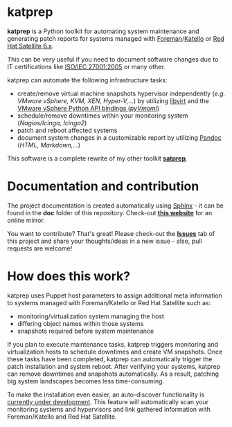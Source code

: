 # katprep
**katprep** is a Python toolkit for automating system maintenance and generating patch reports for systems managed with [Foreman](http://www.theforeman.org/)/[Katello](http://www.katello.org/) or [Red Hat Satellite 6.x](http://www.redhat.com/products/enterprise-linux/satellite/).

This can be very useful if you need to document software changes due to IT certifications like [ISO/IEC 27001:2005](http://en.wikipedia.org/wiki/ISO/IEC_27001:2005) or many other.

katprep can automate the following infrastructure tasks:
  - create/remove virtual machine snapshots hypervisor independently (*e.g. VMware vSphere, KVM, XEN, Hyper-V,...*) by utilizing [libvirt](http://www.libvirt.org) and the [VMware vSphere Python API bindings (*pyVmomi*)](https://github.com/vmware/pyvmomi)
  - schedule/remove downtimes within your monitoring system (*Nagios/Icinga, Icinga2*)
  - patch and reboot affected systems
  - document system changes in a customizable report by utilizing [Pandoc](https://pypi.python.org/pypi/pypandoc) (*HTML, Markdown,...*)
  
This software is a complete rewrite of my other toolkit [**satprep**](https://github.com/stdevel/satprep).

# Documentation and contribution
The project documentation is created automatically using [Sphinx](http://www.sphinx-doc.org) - it can be found in the **doc** folder of this repository. Check-out [**this website**](http://katprep.st-devel.net/doc/latest) for an online mirror.

You want to contribute? That's great! Please check-out the [**Issues**](https://github.com/stdevel/katprep/issues) tab of this project and share your thoughts/ideas in a new issue - also, pull requests are welcome!

# How does this work?
katprep uses Puppet host parameters to assign additional meta information to systems managed with Foreman/Katello or Red Hat Satellite such as:
  - monitoring/virtualization system managing the host
  - differing object names within those systems
  - snapshots required before system maintenance

If you plan to execute maintenance tasks, katprep triggers monitoring and virtualization hosts to schedule downtimes and create VM snapshots. Once these tasks have been completed, katprep can automatically trigger the patch installation and system reboot. After verifying your systems, katprep can remove downtimes and snapshots automatically. As a result, patching big system landscapes becomes less time-consuming.

To make the installation even easier, an auto-discover functionality is [currently under development](https://github.com/stdevel/katprep/issues/8). This feature will automatically scan your monitoring systems and hypervisors and link gathered information with Foreman/Katello and Red Hat Satellite.
